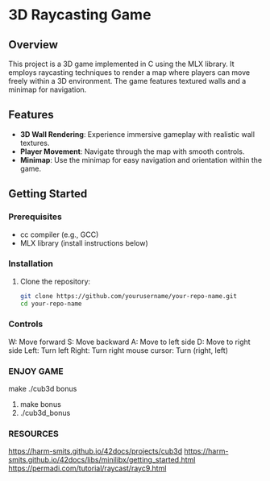 # 3D Raycasting Game

## Overview
This project is a 3D game implemented in C using the MLX library. It employs raycasting techniques to render a map where players can move freely within a 3D environment. The game features textured walls and a minimap for navigation.

## Features
- **3D Wall Rendering**: Experience immersive gameplay with realistic wall textures.
- **Player Movement**: Navigate through the map with smooth controls.
- **Minimap**: Use the minimap for easy navigation and orientation within the game.

## Getting Started

### Prerequisites
- cc compiler (e.g., GCC)
- MLX library (install instructions below)

### Installation
1. Clone the repository:
   ```bash
   git clone https://github.com/yourusername/your-repo-name.git
   cd your-repo-name

### Controls
   W: Move forward
   S: Move backward
   A: Move to left side
   D: Move to right side
   Left: Turn left
   Right: Turn right
   mouse cursor: Turn (right, left)

### ENJOY GAME
   make
   ./cub3d
   bonus
   1. make bonus
   2. ./cub3d_bonus


### RESOURCES
   https://harm-smits.github.io/42docs/projects/cub3d
   https://harm-smits.github.io/42docs/libs/minilibx/getting_started.html
   https://permadi.com/tutorial/raycast/rayc9.html
